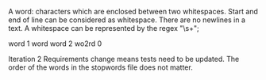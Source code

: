A word: characters which are enclosed between two whitespaces. 
Start and end of line can be considered as whitespace.
There are no newlines in a text.
A whitespace can be represented by the regex "\\s+";

word        1
word word   2
wo2rd       0

Iteration 2
Requirements change means tests need to be updated.
The order of the words in the stopwords file does not matter.